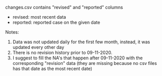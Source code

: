 changes.csv contains "revised" and "reported" columns
- revised: most recent data
- reported: reported case on the given date


Notes:
1. Data was not updated daily for the first few month, instead, it was updated every other day
2. There is no revision history prior to 09-11-2020.
3. I suggest to fill the NA's that happen after 09-11-2020 with the corresponding "revision" data (they are missing because no csv files has that date as the most recent date)
